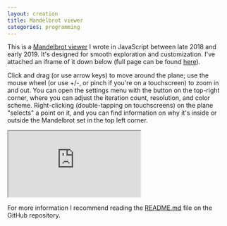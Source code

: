 ```yaml
---
layout: creation
title: Mandelbrot viewer
categories: programming
---
```


This is a [Mandelbrot viewer](https://github.com/NewDefectus/mandelbrot) I wrote in JavaScript between late 2018 and early 2019. It's designed for smooth exploration and customization. I've attached an iframe of it down below (full page can be found [here](https://newdefectus.github.io/mandelbrot/)).

Click and drag (or use arrow keys) to move around the plane; use the mouse wheel (or use +/-, or pinch if you're on a touchscreen) to zoom in and out. You can open the settings menu with the button on the top-right corner, where you can adjust the iteration count, resolution, and color scheme. Right-clicking (double-tapping on touchscreens) on the plane "selects" a point on it, and you can find information on why it's inside or outside the Mandelbrot set in the top left corner.

<iframe src="https://newdefectus.github.io/mandelbrot/?iters=256"></iframe>

For more information I recommend reading the [README.md](https://github.com/NewDefectus/mandelbrot#readme) file on the GitHub repository.